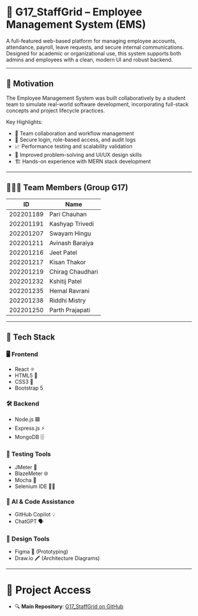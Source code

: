 # 👥 G17_StaffGrid – Employee Management System (EMS)

A full-featured web-based platform for managing employee accounts, attendance, payroll, leave requests, and secure internal communications. Designed for academic or organizational use, this system supports both admins and employees with a clean, modern UI and robust backend.

---

## 🚀 Motivation

The Employee Management System was built collaboratively by a student team to simulate real-world software development, incorporating full-stack concepts and project lifecycle practices.

Key Highlights:
- 🤝 Team collaboration and workflow management
- 🔐 Secure login, role-based access, and audit logs
- 📈 Performance testing and scalability validation
- 🧠 Improved problem-solving and UI/UX design skills
- 🏗️ Hands-on experience with MERN stack development

---


## 🧑‍🤝‍🧑 Team Members (Group G17)

| ID         | Name              |
|------------|-------------------|
| 202201189  | Pari Chauhan      |
| 202201191  | Kashyap Trivedi   |
| 202201207  | Swayam Hingu      |
| 202201211  | Avinash Baraiya   |
| 202201216  | Jeet Patel        |
| 202201217  | Kisan Thakor      |
| 202201219  | Chirag Chaudhari  |
| 202201232  | Kshitij Patel     |
| 202201235  | Hemal Ravrani     |
| 202201238  | Riddhi Mistry     |
| 202201250  | Parth Prajapati   |

---

## 🧰 Tech Stack

### 🖥️ Frontend
- React ⚛️
- HTML5 📄
- CSS3 🎨
- Bootstrap 5

### 🛠 Backend
- Node.js 🟩
- Express.js ⚡
- MongoDB 🗄️

### 🧪 Testing Tools
- JMeter 🚀
- BlazeMeter 🌐
- Mocha 🧪
- Selenium IDE 🧑‍💻

### 🤖 AI & Code Assistance
- GitHub Copilot 💡
- ChatGPT 🗣️

### 📐 Design Tools
- Figma 🎨 (Prototyping)
- Draw.io 🖍️ (Architecture Diagrams)

---

# 🔗 Project Access

- 🔍 **Main Repository**: [G17_StaffGrid on GitHub](https://github.com/Swayam-Hingu/G17_StaffGrid)

